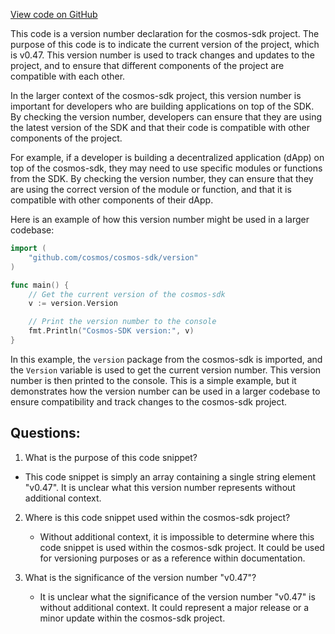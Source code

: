 [View code on GitHub](https://github.com/cosmos/cosmos-sdk/blob/main/docs/versions.json)

This code is a version number declaration for the cosmos-sdk project. The purpose of this code is to indicate the current version of the project, which is v0.47. This version number is used to track changes and updates to the project, and to ensure that different components of the project are compatible with each other.

In the larger context of the cosmos-sdk project, this version number is important for developers who are building applications on top of the SDK. By checking the version number, developers can ensure that they are using the latest version of the SDK and that their code is compatible with other components of the project.

For example, if a developer is building a decentralized application (dApp) on top of the cosmos-sdk, they may need to use specific modules or functions from the SDK. By checking the version number, they can ensure that they are using the correct version of the module or function, and that it is compatible with other components of their dApp.

Here is an example of how this version number might be used in a larger codebase:

```go
import (
    "github.com/cosmos/cosmos-sdk/version"
)

func main() {
    // Get the current version of the cosmos-sdk
    v := version.Version

    // Print the version number to the console
    fmt.Println("Cosmos-SDK version:", v)
}
```

In this example, the `version` package from the cosmos-sdk is imported, and the `Version` variable is used to get the current version number. This version number is then printed to the console. This is a simple example, but it demonstrates how the version number can be used in a larger codebase to ensure compatibility and track changes to the cosmos-sdk project.
## Questions: 
 1. What is the purpose of this code snippet?
   - This code snippet is simply an array containing a single string element "v0.47". It is unclear what this version number represents without additional context.

2. Where is this code snippet used within the cosmos-sdk project?
   - Without additional context, it is impossible to determine where this code snippet is used within the cosmos-sdk project. It could be used for versioning purposes or as a reference within documentation.

3. What is the significance of the version number "v0.47"?
   - It is unclear what the significance of the version number "v0.47" is without additional context. It could represent a major release or a minor update within the cosmos-sdk project.